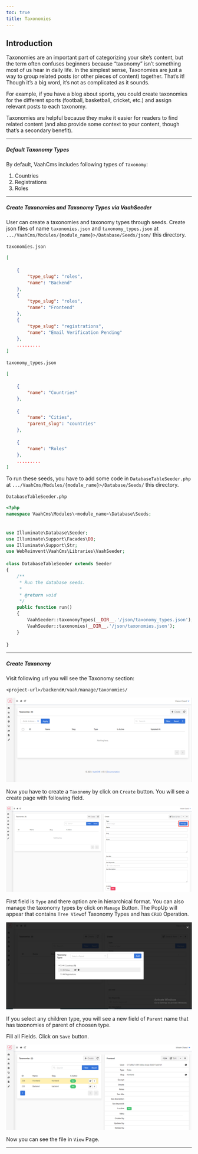 ```yaml
---
toc: true
title: Taxonomies
---
```

## Introduction


Taxonomies are an important part of categorizing your site’s content, but the term often confuses beginners because “taxonomy” isn’t something most of us hear in daily life.
In the simplest sense, Taxonomies are just a way to group related posts (or other pieces of content) together. That’s it! Though it’s a big word, it’s not as complicated as it sounds.

For example, if you have a blog about sports, you could create taxonomies for the different sports (football, basketball, cricket, etc.) and assign relevant posts to each taxonomy.

Taxonomies are helpful because they make it easier for readers to find related content (and also provide some context to your content, though that’s a secondary benefit).

------

##### Default Taxonomy Types

By default, VaahCms includes following types of `Taxonomy`:

1. Countries
2. Registrations
3. Roles

------


##### Create Taxonomies and Taxonomy Types via VaahSeeder

User can create a taxonomies and taxonomy types through seeds. Create json files of name `taxonomies.json` and `taxonomy_types.json` at `.../VaahCms/Modules/{module_name}>/Database/Seeds/json/` this directory.

`taxonomies.json`

```json
[

    {
        "type_slug": "roles",
        "name": "Backend"
    },
    {
        "type_slug": "roles",
        "name": "Frontend"
    },
    {
        "type_slug": "registrations",
        "name": "Email Verification Pending"
    },
    .........
]
```

`taxonomy_types.json`

```json
[

    {
        "name": "Countries"
    },

    {
        "name": "Cities",
        "parent_slug": "countries"
    },

    {
        "name": "Roles"
    },
    .........
]
```

To run these seeds, you have to add some code in `DatabaseTableSeeder.php` at `.../VaahCms/Modules/{module_name}>/Database/Seeds/` this directory.



`DatabaseTableSeeder.php`

```php
<?php
namespace VaahCms\Modules\<module_name>\Database\Seeds;


use Illuminate\Database\Seeder;
use Illuminate\Support\Facades\DB;
use Illuminate\Support\Str;
use WebReinvent\VaahCms\Libraries\VaahSeeder;

class DatabaseTableSeeder extends Seeder
{
    /**
     * Run the database seeds.
     *
     * @return void
     */
    public function run()
    {
        VaahSeeder::taxonomyTypes(__DIR__.'/json/taxonomy_types.json');
        VaahSeeder::taxonomies(__DIR__.'/json/taxonomies.json');
    }

}
```

------




##### Create Taxonomy

Visit following url you will see the Taxonomy section:

```
<project-url>/backend#/vaah/manage/taxonomies/
```

<img src="/images/taxonomy-1.png" alt="taxonomy1">

Now you have to create a `Taxonomy` by click on `Create` button. You will see a create page with following field.

<img src="/images/taxonomy-2.png" alt="taxonomy2">

First field is `Type` and there option are in hierarchical format. You can also manage the taxonomy types by click on `Manage` Button. The PopUp will appear that contains `Tree View`of Taxonomy Types and has `CRUD` Operation.

<img src="/images/taxonomy-3.png" alt="taxonomy3">

If you select any children type, you will see a new field of `Parent` name that has taxonomies of parent of choosen type.

Fill all Fields. Click on `Save` button.

<img src="/images/taxonomy-4.png" alt="taxonomy4">

Now you can see the file in `View` Page.

------


